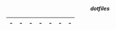 <div align="center">
  
  ***dotfiles***

</div>

<div align="center">

| - | - | - | - | - | - | - |
| - | - | - | - | - | - | - |
 
</div>


